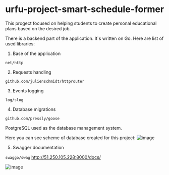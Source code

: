 # urfu-project-smart-sсhedule-former
This progect focused on helping students to create personal educational plans based on the desired job.

There is a backend part of the application. 
It`s written on Go. Here are list of used libraries:
1. Base of the application

```net/http```

2. Requests handling

```github.com/julienschmidt/httprouter```

3. Events logging

```log/slog```

4. Database migrations

```github.com/pressly/goose```



PostgreSQL used as the database management system.

Here you can see scheme of database created for this project:
![image](https://github.com/M-Koscheev/urfu-project-smart-schedule-former/assets/84404811/481005ce-baec-4e45-95b1-26f2eed2e4b4)

5. Swagger documentation

```swaggo/swag```
http://51.250.105.228:8000/docs/

![image](https://github.com/M-Koscheev/urfu-project-smart-schedule-former/assets/84404811/cf788bf1-244e-4759-8f96-b907ac0603f5)



